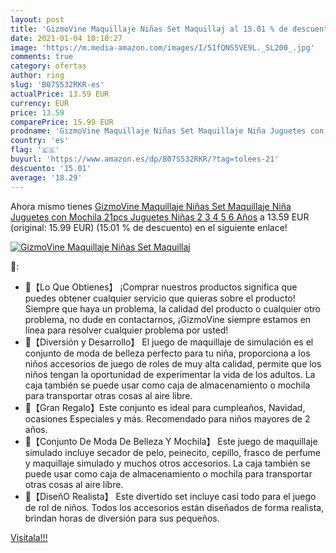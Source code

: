 ```yaml
---
layout: post
title: 'GizmoVine Maquillaje Niñas Set Maquillaj al 15.01 % de descuento'
date: 2021-01-04 10:10:27
image: 'https://m.media-amazon.com/images/I/51fQNS5VE9L._SL200_.jpg'
comments: true
category: ofertas
author: ring
slug: 'B07S532RKR-es'
actualPrice: 13.59 EUR
currency: EUR
price: 13.59
comparePrice: 15.99 EUR
prodname: 'GizmoVine Maquillaje Niñas Set Maquillaje Niña Juguetes con Mochila 21pcs Juguetes Niñas 2 3 4 5 6 Años'
country: 'es'
flag: '🇪🇸'
buyurl: 'https://www.amazon.es/dp/B07S532RKR/?tag=tolees-21'
descuento: '15.01'
average: '18.29'
---
```


Ahora mismo tienes [GizmoVine Maquillaje Niñas Set Maquillaje Niña Juguetes con Mochila 21pcs Juguetes Niñas 2 3 4 5 6 Años](https://www.amazon.es/dp/B07S532RKR/?tag=tolees-21) a 13.59 EUR (original: 15.99 EUR) (15.01 %  de descuento) en el siguiente enlace!

[![GizmoVine Maquillaje Niñas Set Maquillaj](https://m.media-amazon.com/images/I/51fQNS5VE9L._SL200_.jpg)](https://www.amazon.es/dp/B07S532RKR/?tag=tolees-21)

🔎:

- 🎀【Lo Que Obtienes】 ¡Comprar nuestros productos significa que puedes obtener cualquier servicio que quieras sobre el producto! Siempre que haya un problema, la calidad del producto o cualquier otro problema, no dude en contactarnos, ¡GizmoVine siempre estamos en línea para resolver cualquier problema por usted!
- 🎀【Diversión y Desarrollo】 El juego de maquillaje de simulación es el conjunto de moda de belleza perfecto para tu niña, proporciona a los niños accesorios de juego de roles de muy alta calidad, permite que los niños tengan la oportunidad de experimentar la vida de los adultos. La caja también se puede usar como caja de almacenamiento o mochila para transportar otras cosas al aire libre.
- 🎀【Gran Regalo】Este conjunto es ideal para cumpleaños, Navidad, ocasiones Especiales y más. Recomendado para niños mayores de 2 años.
- 🎀【Conjunto De Moda De Belleza Y Mochila】 Este juego de maquillaje simulado incluye secador de pelo, peinecito, cepillo, frasco de perfume y maquillaje simulado y muchos otros accesorios. La caja también se puede usar como caja de almacenamiento o mochila para transportar otras cosas al aire libre.
- 🎀【DiseñO Realista】 Este divertido set incluye casi todo para el juego de rol de niños. Todos los accesorios están diseñados de forma realista, brindan horas de diversión para sus pequeños.

[Visítala!!!](https://www.amazon.es/dp/B07S532RKR/?tag=tolees-21)
